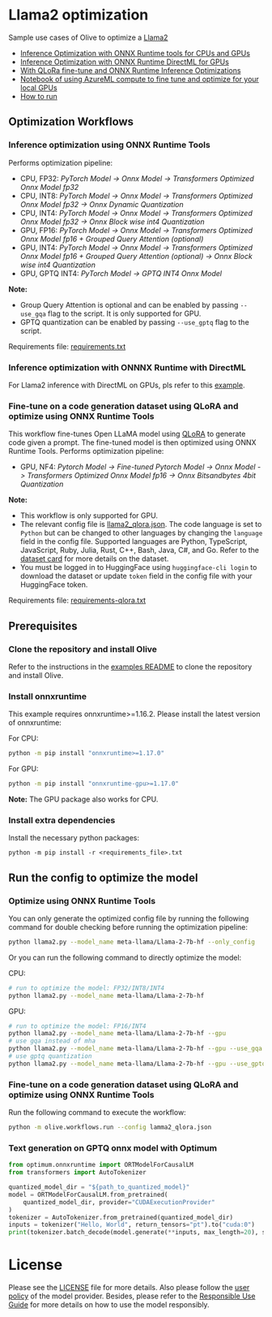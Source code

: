 # Llama2 optimization
Sample use cases of Olive to optimize a [Llama2](https://huggingface.co/meta-llama/Llama-2-7b-hf)

- [Inference Optimization with ONNX Runtime tools for CPUs and GPUs](#inference-optimize-using-onnx-runtime-tools)
- [Inference Optimization with ONNX Runtime DirectML for GPUs](#inference-optimization-with-onnnx-runtime-with-directml)
- [With QLoRa fine-tune and ONNX Runtime Inference Optimizations](#fine-tune-on-a-code-generation-dataset-using-qlora-and-optimize-using-onnx-runtime-tools)
- [Notebook of using AzureML compute to fine tune and optimize for your local GPUs](https://github.com/microsoft/Olive/tree/main/examples/llama2/notebook)
- [How to run](#prerequisites)

## Optimization Workflows
### Inference optimization using ONNX Runtime Tools
Performs optimization pipeline:
- CPU, FP32: *PyTorch Model -> Onnx Model -> Transformers Optimized Onnx Model fp32*
- CPU, INT8: *PyTorch Model -> Onnx Model -> Transformers Optimized Onnx Model fp32 -> Onnx Dynamic Quantization*
- CPU, INT4: *PyTorch Model -> Onnx Model -> Transformers Optimized Onnx Model fp32 -> Onnx Block wise int4 Quantization*
- GPU, FP16: *PyTorch Model -> Onnx Model -> Transformers Optimized Onnx Model fp16 + Grouped Query Attention (optional)*
- GPU, INT4: *PyTorch Model -> Onnx Model -> Transformers Optimized Onnx Model fp16 + Grouped Query Attention (optional) -> Onnx Block wise int4 Quantization*
- GPU, GPTQ INT4: *PyTorch Model -> GPTQ INT4 Onnx Model*

**Note:** 
- Group Query Attention is optional and can be enabled by passing `--use_gqa` flag to the script. It is only supported for GPU.
- GPTQ quantization can be enabled by passing `--use_gptq` flag to the script.


Requirements file: [requirements.txt](requirements.txt)

### Inference optimization with ONNNX Runtime with DirectML
For Llama2 inference with DirectML on GPUs, pls refer to this [example](https://github.com/microsoft/Olive/tree/main/examples/directml/llama_v2).

### Fine-tune on a code generation dataset using QLoRA and optimize using ONNX Runtime Tools
This workflow fine-tunes Open LLaMA model using [QLoRA](https://arxiv.org/abs/2305.14314) to generate code given a prompt. The fine-tuned model is then optimized using ONNX Runtime Tools.
Performs optimization pipeline:
- GPU, NF4: *Pytorch Model -> Fine-tuned Pytorch Model -> Onnx Model -> Transformers Optimized Onnx Model fp16 -> Onnx Bitsandbytes 4bit Quantization*

**Note:**
- This workflow is only supported for GPU.
- The relevant config file is [llama2_qlora.json](llama2_qlora.json). The code language is set to `Python` but can be changed to other languages by changing the `language` field in the config file.
Supported languages are Python, TypeScript, JavaScript, Ruby, Julia, Rust, C++, Bash, Java, C#, and Go. Refer to the [dataset card](https://huggingface.co/datasets/nampdn-ai/tiny-codes) for more details on the dataset.
- You must be logged in to HuggingFace using `huggingface-cli login` to download the dataset or update `token` field in the config file with your HuggingFace token.

Requirements file: [requirements-qlora.txt](requirements-qlora.txt)

## Prerequisites
### Clone the repository and install Olive

Refer to the instructions in the [examples README](../README.md) to clone the repository and install Olive.

### Install onnxruntime
This example requires onnxruntime>=1.16.2. Please install the latest version of onnxruntime:

For CPU:
```bash
python -m pip install "onnxruntime>=1.17.0"
```

For GPU:
```bash
python -m pip install "onnxruntime-gpu>=1.17.0"
```

**Note:** The GPU package also works for CPU.

### Install extra dependencies
Install the necessary python packages:
```
python -m pip install -r <requirements_file>.txt
```

## Run the config to optimize the model
### Optimize using ONNX Runtime Tools
You can only generate the optimized config file by running the following command for double checking before running the optimization pipeline:
```bash
python llama2.py --model_name meta-llama/Llama-2-7b-hf --only_config
```

Or you can run the following command to directly optimize the model:

CPU:
```bash
# run to optimize the model: FP32/INT8/INT4
python llama2.py --model_name meta-llama/Llama-2-7b-hf
```

GPU:
```bash
# run to optimize the model: FP16/INT4
python llama2.py --model_name meta-llama/Llama-2-7b-hf --gpu
# use gqa instead of mha
python llama2.py --model_name meta-llama/Llama-2-7b-hf --gpu --use_gqa
# use gptq quantization
python llama2.py --model_name meta-llama/Llama-2-7b-hf --gpu --use_gptq
```

### Fine-tune on a code generation dataset using QLoRA and optimize using ONNX Runtime Tools
Run the following command to execute the workflow:
```bash
python -m olive.workflows.run --config lamma2_qlora.json
```

### Text generation on GPTQ onnx model with Optimum

```python
from optimum.onnxruntime import ORTModelForCausalLM
from transformers import AutoTokenizer

quantized_model_dir = "${path_to_quantized_model}"
model = ORTModelForCausalLM.from_pretrained(
    quantized_model_dir, provider="CUDAExecutionProvider"
)
tokenizer = AutoTokenizer.from_pretrained(quantized_model_dir)
inputs = tokenizer("Hello, World", return_tensors="pt").to("cuda:0")
print(tokenizer.batch_decode(model.generate(**inputs, max_length=20), skip_special_tokens=True))
```

# License
Please see the [LICENSE](./LICENSE) file for more details. Also please follow the [user policy](./USE-POLICY-META-LLAMA-2.md) of the model provider. Besides, please refer to the [Responsible
Use Guide](https://ai.meta.com/static-resource/responsible-use-guide/) for more details on how to use the model responsibly.
